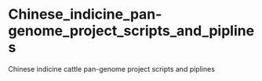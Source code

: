 # Chinese_indicine_pan-genome_project_scripts_and_piplines
Chinese indicine cattle pan-genome project scripts and piplines
